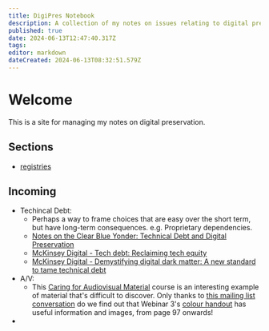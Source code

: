 ```yaml
---
title: DigiPres Notebook
description: A collection of my notes on issues relating to digital preservation
published: true
date: 2024-06-13T12:47:40.317Z
tags: 
editor: markdown
dateCreated: 2024-06-13T08:32:51.579Z
---
```


# Welcome
This is a site for managing my notes on digital preservation.

## Sections

- [registries](/registries)

## Incoming


- Techincal Debt:
	- Perhaps a way to frame choices that are easy over the short term, but have long-term consequences. e.g. Proprietary dependencies.
  - [Notes on the Clear Blue Yonder: Technical Debt and Digital Preservation](https://www.dpconline.org/blog/notes-on-the-clear-blue-yonder-technical-debt-and-digital-preservation)
  - [McKinsey Digital - Tech debt: Reclaiming tech equity](https://www.mckinsey.com/capabilities/mckinsey-digital/our-insights/tech-debt-reclaiming-tech-equity)
  - [McKinsey Digital - Demystifying digital dark matter: A new standard to tame technical debt](https://www.mckinsey.com/capabilities/mckinsey-digital/our-insights/demystifying-digital-dark-matter-a-new-standard-to-tame-technical-debt)
- A/V:
    - This [Caring for Audiovisual Material](https://connectingtocollections.org/av/) course is an interesting example of material that's difficult to discover. Only thanks to [this mailing list conversation](https://www.jiscmail.ac.uk/cgi-bin/wa-jisc.exe?A2=DIGITAL-PRESERVATION;eb38e0c8.2406) do we find out that Webinar 3's [colour handout](http://www.connectingtocollections.org/wp-content/uploads/2015/06/AV3ColorREV.pdf) has useful information and images, from page 97 onwards!
- 
